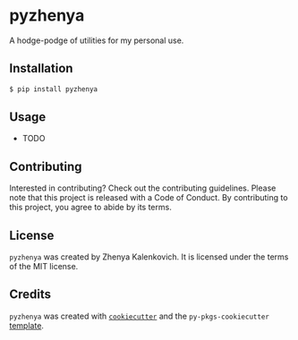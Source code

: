 # pyzhenya

A hodge-podge of utilities for my personal use.

## Installation

```bash
$ pip install pyzhenya
```

## Usage

- TODO

## Contributing

Interested in contributing? Check out the contributing guidelines. Please note that this project is released with a Code of Conduct. By contributing to this project, you agree to abide by its terms.

## License

`pyzhenya` was created by Zhenya Kalenkovich. It is licensed under the terms of the MIT license.

## Credits

`pyzhenya` was created with [`cookiecutter`](https://cookiecutter.readthedocs.io/en/latest/) and the `py-pkgs-cookiecutter` [template](https://github.com/py-pkgs/py-pkgs-cookiecutter).

